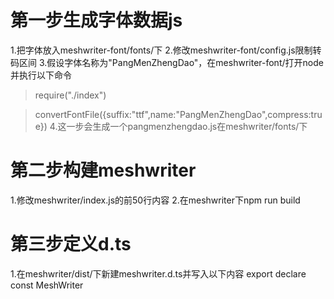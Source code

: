 # 第一步生成字体数据js
1.把字体放入meshwriter-font/fonts/下
2.修改meshwriter-font/config.js限制转码区间
3.假设字体名称为"PangMenZhengDao"，在meshwriter-font/打开node并执行以下命令
> require("./index")

> convertFontFile({suffix:"ttf",name:"PangMenZhengDao",compress:true})
4.这一步会生成一个pangmenzhengdao.js在meshwriter/fonts/下

# 第二步构建meshwriter
1.修改meshwriter/index.js的前50行内容
2.在meshwriter下npm run build

# 第三步定义d.ts
1.在meshwriter/dist/下新建meshwriter.d.ts并写入以下内容
export declare const MeshWriter